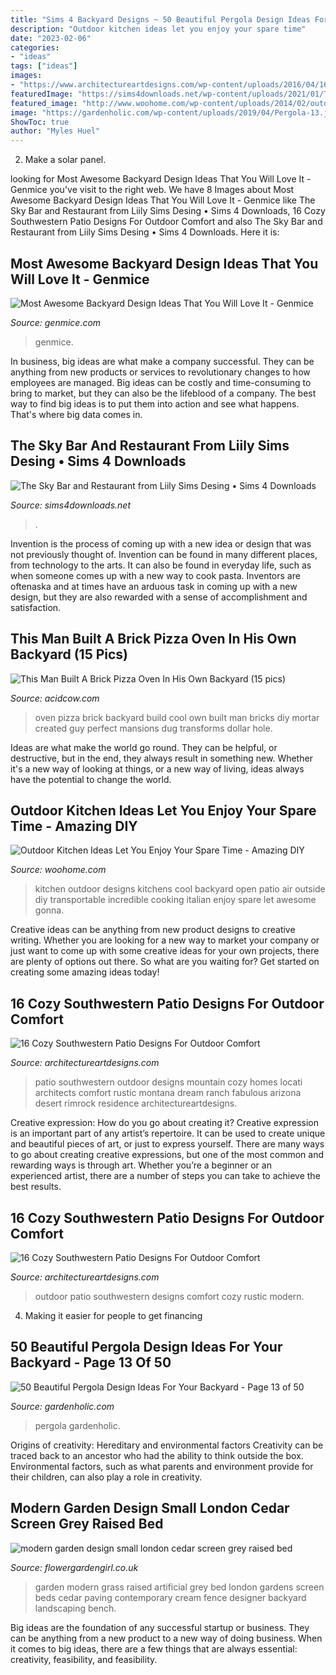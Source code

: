 ```yaml
---
title: "Sims 4 Backyard Designs ~ 50 Beautiful Pergola Design Ideas For Your Backyard"
description: "Outdoor kitchen ideas let you enjoy your spare time"
date: "2023-02-06"
categories:
- "ideas"
tags: ["ideas"]
images:
- "https://www.architectureartdesigns.com/wp-content/uploads/2016/04/16-Cozy-Southwestern-Patio-Designs-For-Outdoor-Comfort-10-630x419.jpg"
featuredImage: "https://sims4downloads.net/wp-content/uploads/2021/01/The-Sky-Bar-and-Restaurant.jpg"
featured_image: "http://www.woohome.com/wp-content/uploads/2014/02/outdoor-kitchen-12.jpg"
image: "https://gardenholic.com/wp-content/uploads/2019/04/Pergola-13.jpg"
ShowToc: true
author: "Myles Huel"
---
```



2. Make a solar panel.

	

		
looking for Most Awesome Backyard Design Ideas That You Will Love It - Genmice you've visit to the right web. We have 8 Images about Most Awesome Backyard Design Ideas That You Will Love It - Genmice like The Sky Bar and Restaurant from Liily Sims Desing • Sims 4 Downloads, 16 Cozy Southwestern Patio Designs For Outdoor Comfort and also The Sky Bar and Restaurant from Liily Sims Desing • Sims 4 Downloads. Here it is:
		
    
## Most Awesome Backyard Design Ideas That You Will Love It - Genmice

<img loading=lazy src="https://genmice.com/design-ideas/Most-Awesome-Backyard-Design-Ideas-That-You-Will-Love-It/491.jpeg" onerror="this.onerror=null;this.src='https://tse4.mm.bing.net/th?id=OIP.A0zz2OFwwGchZCw6AsKIDwHaK9&amp;pid=15.1';" alt="Most Awesome Backyard Design Ideas That You Will Love It - Genmice">

_Source: genmice.com_

>genmice. 

	

In business, big ideas are what make a company successful. They can be anything from new products or services to revolutionary changes to how employees are managed. Big ideas can be costly and time-consuming to bring to market, but they can also be the lifeblood of a company. The best way to find big ideas is to put them into action and see what happens. That's where big data comes in.

    
## The Sky Bar And Restaurant From Liily Sims Desing • Sims 4 Downloads

<img loading=lazy src="https://sims4downloads.net/wp-content/uploads/2021/01/The-Sky-Bar-and-Restaurant.jpg" onerror="this.onerror=null;this.src='https://tse4.mm.bing.net/th?id=OIP.E3beiuSNyQFGuPxh47i8jgHaD3&amp;pid=15.1';" alt="The Sky Bar and Restaurant from Liily Sims Desing • Sims 4 Downloads">

_Source: sims4downloads.net_

>. 

	

Invention is the process of coming up with a new idea or design that was not previously thought of. Invention can be found in many different places, from technology to the arts. It can also be found in everyday life, such as when someone comes up with a new way to cook pasta. Inventors are oftenaska and at times have an arduous task in coming up with a new design, but they are also rewarded with a sense of accomplishment and satisfaction.

    
## This Man Built A Brick Pizza Oven In His Own Backyard (15 Pics)

<img loading=lazy src="https://cdn.acidcow.com/pics/20150225/diy_brick_oven_15.jpg" onerror="this.onerror=null;this.src='https://tse3.mm.bing.net/th?id=OIP._-1LS1uJ14LEFP4lzX4eIwHaFk&amp;pid=15.1';" alt="This Man Built A Brick Pizza Oven In His Own Backyard (15 pics)">

_Source: acidcow.com_

>oven pizza brick backyard build cool own built man bricks diy mortar created guy perfect mansions dug transforms dollar hole. 

	

Ideas are what make the world go round. They can be helpful, or destructive, but in the end, they always result in something new. Whether it's a new way of looking at things, or a new way of living, ideas always have the potential to change the world.

    
## Outdoor Kitchen Ideas Let You Enjoy Your Spare Time - Amazing DIY

<img loading=lazy src="http://www.woohome.com/wp-content/uploads/2014/02/outdoor-kitchen-12.jpg" onerror="this.onerror=null;this.src='https://tse1.mm.bing.net/th?id=OIP.L2mIB8Vur6JPNqFrz7jlnQHaJw&amp;pid=15.1';" alt="Outdoor Kitchen Ideas Let You Enjoy Your Spare Time - Amazing DIY">

_Source: woohome.com_

>kitchen outdoor designs kitchens cool backyard open patio air outside diy transportable incredible cooking italian enjoy spare let awesome gonna. 

	

Creative ideas can be anything from new product designs to creative writing. Whether you are looking for a new way to market your company or just want to come up with some creative ideas for your own projects, there are plenty of options out there. So what are you waiting for? Get started on creating some amazing ideas today!

    
## 16 Cozy Southwestern Patio Designs For Outdoor Comfort

<img loading=lazy src="https://www.architectureartdesigns.com/wp-content/uploads/2016/04/16-Cozy-Southwestern-Patio-Designs-For-Outdoor-Comfort-2-630x419.jpg" onerror="this.onerror=null;this.src='https://tse1.mm.bing.net/th?id=OIP.PdIicoaS3fbEXFrbnEj89QHaE7&amp;pid=15.1';" alt="16 Cozy Southwestern Patio Designs For Outdoor Comfort">

_Source: architectureartdesigns.com_

>patio southwestern outdoor designs mountain cozy homes locati architects comfort rustic montana dream ranch fabulous arizona desert rimrock residence architectureartdesigns. 

	

Creative expression: How do you go about creating it?
Creative expression is an important part of any artist’s repertoire. It can be used to create unique and beautiful pieces of art, or just to express yourself. There are many ways to go about creating creative expressions, but one of the most common and rewarding ways is through art. Whether you’re a beginner or an experienced artist, there are a number of steps you can take to achieve the best results.

    
## 16 Cozy Southwestern Patio Designs For Outdoor Comfort

<img loading=lazy src="https://www.architectureartdesigns.com/wp-content/uploads/2016/04/16-Cozy-Southwestern-Patio-Designs-For-Outdoor-Comfort-10-630x419.jpg" onerror="this.onerror=null;this.src='https://tse3.mm.bing.net/th?id=OIP.7n2VbzNGSUQLrUtktT4YhgHaE7&amp;pid=15.1';" alt="16 Cozy Southwestern Patio Designs For Outdoor Comfort">

_Source: architectureartdesigns.com_

>outdoor patio southwestern designs comfort cozy rustic modern. 

	

4. Making it easier for people to get financing 

    
## 50 Beautiful Pergola Design Ideas For Your Backyard - Page 13 Of 50

<img loading=lazy src="https://gardenholic.com/wp-content/uploads/2019/04/Pergola-13.jpg" onerror="this.onerror=null;this.src='https://tse2.mm.bing.net/th?id=OIP.pkQ2HmQQ-Dg8jjNz0TmktgHaNK&amp;pid=15.1';" alt="50 Beautiful Pergola Design Ideas For Your Backyard - Page 13 of 50">

_Source: gardenholic.com_

>pergola gardenholic. 

	

Origins of creativity: Hereditary and environmental factors
Creativity can be traced back to an ancestor who had the ability to think outside the box. Environmental factors, such as what parents and environment provide for their children, can also play a role in creativity.

    
## Modern Garden Design Small London Cedar Screen Grey Raised Bed

<img loading=lazy src="http://flowergardengirl.co.uk/wp-content/uploads/2017/09/modern-garden-design-small-london-cedar-screen-grey-raised-bed-artificial-grass-cream-paving-marylebone-768x1024.jpg" onerror="this.onerror=null;this.src='https://tse4.mm.bing.net/th?id=OIP.VB-NuR98eVGdf4nVuedyFgHaJ4&amp;pid=15.1';" alt="modern garden design small london cedar screen grey raised bed">

_Source: flowergardengirl.co.uk_

>garden modern grass raised artificial grey bed london gardens screen beds cedar paving contemporary cream fence designer backyard landscaping bench. 

	

Big ideas are the foundation of any successful startup or business. They can be anything from a new product to a new way of doing business. When it comes to big ideas, there are a few things that are always essential: creativity, feasibility, and feasibility.

